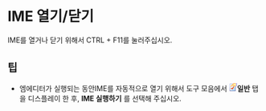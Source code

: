 # IME 열기/닫기

IME를 열거나 닫기 위해서 CTRL + F11를 눌러주십시오.

## 팁

- 엠에디터가 실행되는 동안IME를 자동적으로 열기 위해서 도구 모음에서
![Properties for Current Configuration](../../images/properties.png)**일반** 탭을 디스플레이 한 후, **IME 실행하기** 를 선택해 주십시오.
